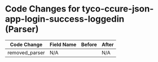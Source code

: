 # Code Changes for tyco-ccure-json-app-login-success-loggedin (Parser)

| Code Change | Field Name | Before | After |
|-------------|------------|--------|-------|
| removed_parser | N/A |  | N/A |